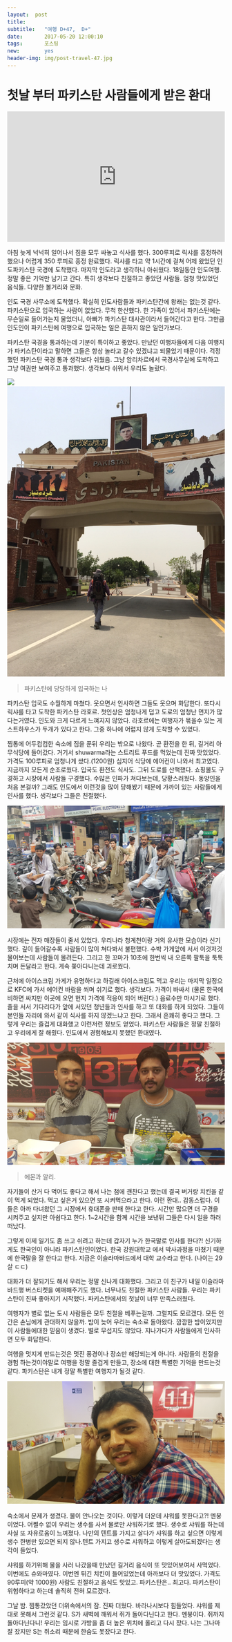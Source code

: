 ```yaml
---
layout:  post
title:   
subtitle:   "여행 D+47,  D+"
date:       2017-05-20 12:00:10
tags:       포스팅
new:        yes
header-img: img/post-travel-47.jpg
---
```


# 첫날 부터 파키스탄 사람들에게 받은 환대


<center>
<style>
	.google-maps {
		position: relative;
		padding-bottom: 60%; // This is the aspect ratio
		height: 0;
		overflow: hidden;
	}
	.google-maps iframe {
		position: absolute;
		top: 0;
		left: 0;
		width: 100% !important;
		height: 100% !important;
	}
</style>

<div class="google-maps">
	<iframe src="https://www.google.com/maps/embed?pb=!1m18!1m12!1m3!1d435518.6887538077!2d74.05350576540121!3d31.483219377645305!2m3!1f0!2f0!3f0!3m2!1i1024!2i768!4f13.1!3m3!1m2!1s0x39190483e58107d9%3A0xc23abe6ccc7e2462!2sLahore%2C+Punjab%2C+Pakistan!5e0!3m2!1sen!2skr!4v1565965240622!5m2!1sen!2skr" width="600" height="450" frameborder="0" style="border:0" allowfullscreen></iframe>
</div>
</center>



아침 늦게 넉넉히 일어나서 짐을 모두 싸놓고 식사를 했다. 300루피로 릭샤를 흥정하려 했으나 어렵게 350 루피로 흥정 완료했다. 릭샤를 타고 약 1시간에 걸쳐 어제 왔었던 인도파키스탄 국경에 도착했다. 마지막 인도라고 생각하니 아쉬웠다. 18일동안 인도여행. 정말 좋은 기억만 남기고 간다. 특히 생각보다 친절하고 좋았던 사람들. 엄청 맛있었던 음식들. 다양한 볼거리와 문화.

인도 국경 사무소에 도착했다. 확실히 인도사람들과 파키스탄간에 왕래는 없는것 같다. 파키스탄으로 입국하는 사람이 없었다. 무척 한산했다. 한 가족이 있어서 파키스탄에는 무슨일로 들어가는지 물었더니, 아빠가 파키스탄 대사관이라서 들어간다고 한다. 그만큼 인도인이 파키스탄에 여행으로 입국하는 일은 흔하지 않은 일인가보다.

파키스탄 국경을 통과하는데 기분이 특이하고 좋았다. 만났던 여행자들에게 다음 여행지가 파키스탄이라고 말하면 그들은 항상 놀라고 갈수 있겠냐고 되물었기 때문이다. 걱정했던 파키스탄 국경 통과 생각보다 쉬웠음. 그냥 암리차르에서 국경사무실에 도착하고 그냥 여권만 보여주고 통과했다. 생각보다 쉬워서 우리도 놀랐다.


![](/img/170520-.jpg)
![](/img/170520-enter.jpg)
> 파키스탄에 당당하게 입국하는 나

파키스탄 입국도 수월하게 마쳤다. 웃으면서 인사하면 그들도 웃으며 화답한다. 또다시 릭샤를 타고 도착한 파키스탄 라호르. 첫인상은 엄청나게 덥고 도로의 엄청난 먼지가 많다는거였다. 인도와 크게 다르게 느껴지지 않았다. 라호르에는 여행자가 묶을수 있는 게스트하우스가 두개가 있다고 한다. 그중 하나에 어렵지 않게 도착할 수 있었다.

찜통에 어두컴컴한 숙소에 짐을 푼뒤 우리는 밖으로 나왔다. 곧 환전을 한 뒤, 길거리 아무식당에 들어갔다. 거기서 shuwarma라는 스트리트 푸드를 먹었는데 진짜 맛있었다. 가격도 100루피로 엄청나게 쌌다.(1200원) 심지어 식당에 에어컨이 나와서 최고였다. 지금까지 모든게 순조로웠다. 입국도 환전도 식사도. 그뒤 도로를 산책했다. 쇼핑몰도 구경하고 시장에서 사람들 구경했다. 수많은 인파가 쳐다보는데, 당황스러웠다. 동양인을 처음 본걸까? 그래도 인도에서 이런것을 많이 당해봤기 때문에 가까이 있는 사람들에게 인사를 했다. 생각보다 그들은 친절했다.

![](/img/170520-people.jpg)

시장에는 전자 매장들이 줄서 있었다. 우리나라 청계천이랑 거의 유사한 모습이라 신기했다. 깊이 들어갈수록 사람들이 많이 쳐다봐서 불편했다. 수박 가게앞에 서서 이것저것 물어보는데 사람들이 몰려든다. 그리고 한 꼬마가 10초에 한번씩 내 오른쪽 팔툭을 툭툭치며 돈달라고 한다. 게속 쫒아다니는데 괴로웠다.

근처에 아이스크림 가게가 유명하다고 하길래 아이스크림도 먹고 우리는 마지막 일정으로 KFC에 가서 에어컨 바람을 쐬며 쉬기로 했다. 생각보다. 가격이 바싸서 (물론 한국에 비하면 싸지만 이곳에 오면 현지 가격에 적응이 되어 버린다.) 음료수만 마시기로 했다. 줄을 서서 기다리다가 앞에 서있던 청년들과 인사를 하고 또 대화를 하게 되었다. 그들이 본인들 자리에 와서 같이 식사를 하지 않겠느냐고 한다. 그래서 흔쾌히 좋다고 했다. 그렇게 우리는 즐겁게 대화했고 이런저런 정보도 얻었다. 파키스탄 사람들은 정말 친절하고 우리에게 잘 해줬다. 인도에서 경험해보지 못했던 환대였다.

![](/img/170520-kfc.jpg)
> 에몬과 알리.

자기들이 산거 다 먹어도 좋다고 해서 나는 첨에 괜찬다고 했는데 결국 버거랑 치킨을 같이 먹게 되었다. 먹고 싶은거 있으면 또 시켜먹으라고 한다. 이런 환대.. 감동스럽다. 이들은 아까 다녀왔던 그 시장에서 휴대폰을 판매 한다고 한다. 시간만 많으면 더 구경을 시켜주고 싶지만 아쉽다고 한다. 1~2시간을 함께 시간을 보낸뒤 그들은 다시 일을 하러 떠났다.

그렇게 이제 일기도 좀 쓰고 쉬려고 하는데 갑자기 누가 한국말로 인사를 한다?! 신기하게도 한국인이 아니라 파키스탄인이었다. 한국 강원대학교 에서 박사과정을 마쳤기 때문에 한국말을 잘 한다고 한다. 지금은 이슬라마바드에서 대학 교수라고 한다. (나이는 29살 ㄷㄷ)

대화가 더 잘되기도 해서 우리는 정말 신나게 대화했다. 그리고 이 친구가 내일 이슬라마바드행 버스티켓을 예매해주기도 했다. 너무나도 친절한 파키스탄 사람들. 우리는 파키스탄이 진짜 좋아지기 시작했다. 파키스탄에서의 첫날이 너무 만족스러웠다.

여행자가 별로 없는 도시 사람들은 모두 친절을 베푸는걸까. 그럴지도 모르겠다. 모든 인간은 손님에게 관대하지 않을까. 밤이 늦어 우리는 숙소로 돌아왔다. 깜깜한 밤이었지만 이 사람들에대한 믿음이 생겼다. 별로 무섭지도 않았다. 지나가다가 사람들에게 인사하면 모두 화답한다.

여행을 멋지게 만드는것은 멋진 풍경이나 장소만 해당되는게 아니다. 사람들의 친절을 경험 하는것이야말로 여행을 정말 즐겁게 만들고, 장소에 대한 특별한 기억을 만드는것 같다. 파키스탄은 내게 정말 특별한 여행지가 될것 같다.

 
![](/img/170520-prof.jpg)

숙소에서 문제가 생겼다. 물이 안나오는 것이다. 이렇게 더운데 샤워를 못한다고?! 멘붕이었다. 어쩔수 없이 우리는 생수를 사서 물로만 샤워하기로 했다. 생수로 샤워를 하는데 사실 또 자유로움이 느껴졌다. 나만의 텐트를 가지고 살다가 샤워를 하고 싶으면 이렇게 생수 한병만 있으면 되지 않나.텐트 가지고 생수로 샤워하고 이렇게 살아도되겠다는 생각이 들었다.

샤워를 하기위해 물을 사러 나갔을때 만났던 길거리 음식이 또 맛있어보여서 사먹었다. 이번에도 슈와마였다. 이번엔 튀긴 치킨이 들어있었는데 아까보다 더 맛있었다. 가격도 90루피(약 1000원) 사람도 친절하고 음식도 맛있고. 파키스탄은.. 최고다. 파키스탄이 위험하다고 하는데 솔직히 전혀 모르겠다.

그날 밤. 찜통갔았던 더위속에서의 잠. 진짜 더웠다. 바라나시보다 힘들었다. 샤워를 제대로 못해서 그런것 같다. S가 새벽에 깨워서 쥐가 돌아다닌다고 한다. 멘붕이다. 쥐까지 돌아다닌다니! 우리는 임시로 가방을 좀 더 높은 위치에 올리고 다시 잤다. 나는 그나마 잘 잤지만 S는 쥐소리 때문에 한숨도 못잤다고 한다.

